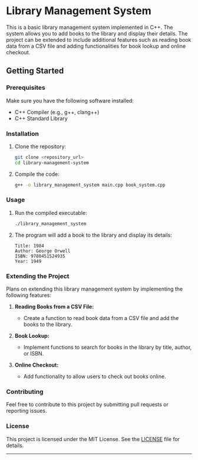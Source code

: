 # Library Management System

This is a basic library management system implemented in C++. The system allows you to add books to the library and display their details. The project can be extended to include additional features such as reading book data from a CSV file and adding functionalities for book lookup and online checkout.

## Getting Started

### Prerequisites

Make sure you have the following software installed:
- C++ Compiler (e.g., g++, clang++)
- C++ Standard Library

### Installation

1. Clone the repository:

    ```bash
    git clone <repository_url>
    cd library-management-system
    ```

2. Compile the code:

    ```bash
    g++ -o library_management_system main.cpp book_system.cpp
    ```

### Usage

1. Run the compiled executable:

    ```bash
    ./library_management_system
    ```

2. The program will add a book to the library and display its details:

    ```
    Title: 1984
    Author: George Orwell
    ISBN: 9780451524935
    Year: 1949
    ```

### Extending the Project

Plans on extending this library management system by implementing the following features:

1. **Reading Books from a CSV File:**
    - Create a function to read book data from a CSV file and add the books to the library.
    
2. **Book Lookup:**
    - Implement functions to search for books in the library by title, author, or ISBN.

3. **Online Checkout:**
    - Add functionality to allow users to check out books online.

### Contributing

Feel free to contribute to this project by submitting pull requests or reporting issues.

### License

This project is licensed under the MIT License. See the [LICENSE](LICENSE) file for details.

---

